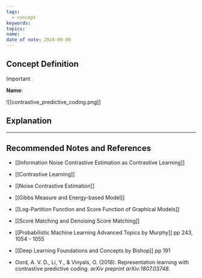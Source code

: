 ```yaml
---
tags:
  - concept
keywords: 
topics: 
name: 
date of note: 2024-09-08
---
```


## Concept Definition

>[!important]
>**Name**: 



![[contrastive_predictive_coding.png]]

## Explanation





-----------
##  Recommended Notes and References


- [[Information Noise Contrastive Estimation as Contrastive Learning]]
- [[Contrastive Learning]]
- [[Noise Contrastive Estimation]]

- [[Gibbs Measure and Energy-based Model]]
- [[Log-Partition Function and Score Function of Graphical Models]]
- [[Score Matching and Denoising Score Matching]]

- [[Probabilistic Machine Learning Advanced Topics by Murphy]] pp 243, 1054 - 1055
- [[Deep Learning Foundations and Concepts by Bishop]] pp 191
- Oord, A. V. D., Li, Y., & Vinyals, O. (2018). Representation learning with contrastive predictive coding. _arXiv preprint arXiv:1807.03748_.
